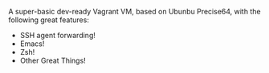A super-basic dev-ready Vagrant VM, based on Ubunbu Precise64, with the following great features:

* SSH agent forwarding!
* Emacs!
* Zsh!
* Other Great Things!
